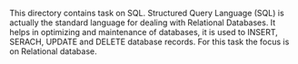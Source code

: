 This directory contains task on SQL. Structured Query Language (SQL) is actually the standard language for dealing with Relational Databases. It helps in optimizing and maintenance of databases, it is used to INSERT, SERACH, UPDATE and DELETE database records. For this task the focus is on Relational database.
